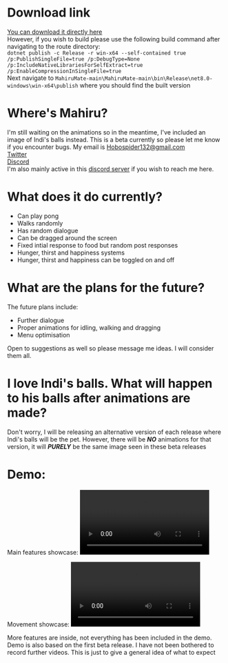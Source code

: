 # Download link
[You can download it directly here](https://github.com/Hobospider132/MahiruMate/releases/download/beta-2/MahiruMate-beta-2.2.exe)
<br>However, if you wish to build please use the following build command after navigating to the route directory:
<br>```dotnet publish -c Release -r win-x64 --self-contained true /p:PublishSingleFile=true /p:DebugType=None /p:IncludeNativeLibrariesForSelfExtract=true /p:EnableCompressionInSingleFile=true```
<br>Next navigate to ```MahiruMate-main\MahiruMate-main\bin\Release\net8.0-windows\win-x64\publish``` where you should find the built version

# Where's Mahiru?
I'm still waiting on the animations so in the meantime, I've included an image of Indi's balls instead.
This is a beta currently so please let me know if you encounter bugs. My email is Hobospider132@gmail.com
</br><a href="https://x.com/Hobospider132">Twitter</a>
</br><a href="https://www.discord.com/users/649892152398315540">Discord</a>
</br>I'm also mainly active in this <a href="https://discord.gg/otonari">discord server</a> if you wish to reach me here.

# What does it do currently?
- Can play pong
- Walks randomly
- Has random dialogue
- Can be dragged around the screen
- Fixed intial response to food but random post responses
- Hunger, thirst and happiness systems
- Hunger, thirst and happiness can be toggled on and off

# What are the plans for the future?
The future plans include:
- Further dialogue
- Proper animations for idling, walking and dragging
- Menu optimisation

Open to suggestions as well so please message me ideas. I will consider them all.

# I love Indi's balls. What will happen to his balls after animations are made?
Don't worry, I will be releasing an alternative version of each release where Indi's balls will be the pet.
However, there will be ***NO*** animations for that version, it will ***PURELY*** be the same image seen
in these beta releases

# Demo:

Main features showcase: <video src="https://github.com/user-attachments/assets/a8f586fb-70a9-4562-9656-c658dd4d5ed3"></video>

Movement showcase: <video src="https://github.com/user-attachments/assets/7abdf991-2c8d-437d-9a51-1a54bfcf6564"></video>

More features are inside, not everything has been included in the demo. Demo is also based on the first beta release.
I have not been bothered to record further videos. This is just to give a general idea of what to expect
